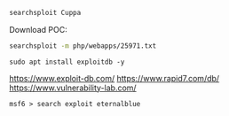 ```bash
searchsploit Cuppa
```

Download POC:
```bash
searchsploit -m php/webapps/25971.txt
```


```shell
sudo apt install exploitdb -y
```

https://www.exploit-db.com/
https://www.rapid7.com/db/
https://www.vulnerability-lab.com/


```shell-session
msf6 > search exploit eternalblue
```

